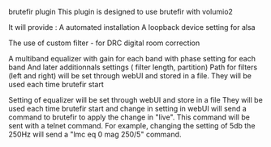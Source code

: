 brutefir plugin
This plugin is designed to use brutefir with volumio2

It will provide :
A automated installation
A loopback device setting for alsa

The use of custom filter - for DRC digital room correction

A multiband equalizer
	with gain for each band
	with phase setting for each band
And later additionnals settings ( filter length, partition)
Path for filters (left and right) will be set through webUI and stored in a file.
They will be used each time brutefir start

Setting of equalizer will be set through webUI and store in a file
They will be used each time brutefir start and change in setting in webUI will send a command to brutefir to apply the change in "live".
This command will be sent with a telnet command.
For example, changing the setting of 5db the 250Hz will send a "lmc eq 0 mag 250/5" command.


